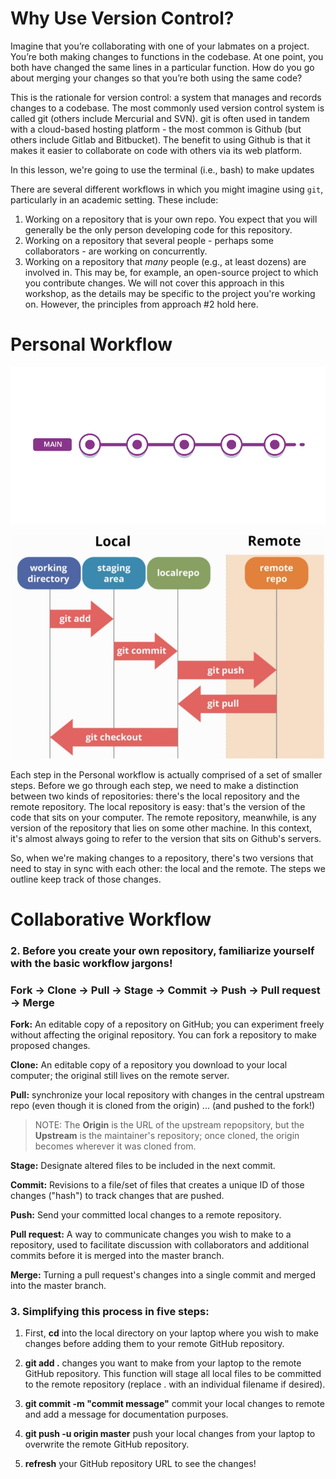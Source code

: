 # Why Use Version Control?

Imagine that you’re collaborating with one of your labmates on a project. You’re
both making changes to functions in the codebase. At one point, you both have
changed the same lines in a particular function. How do you go about merging
your changes so that you’re both using the same code? 

This is the rationale for version control: a system that manages and records
changes to a codebase. The most commonly used version control system is called
git (others include Mercurial and SVN). git is often used in tandem with a
cloud-based hosting platform - the most common is Github (but others include
Gitlab and Bitbucket). The benefit to using Github is that it makes it easier to
collaborate on code with others via its web platform.

In this lesson, we're going to use the terminal (i.e., bash) to make updates

There are several different workflows in which you might imagine using `git`,
particularly in an academic setting. These include:

1. Working on a repository that is your own repo. You expect that you will
   generally be the only person developing code for this repository.
2. Working on a repository that several people - perhaps some collaborators -
   are working on concurrently.
3. Working on a repository that *many* people (e.g., at least dozens) are
   involved in. This may be, for example, an open-source project to which you
   contribute changes. We will not cover this approach in this workshop, as the
   details may be specific to the project you're working on. However, the
   principles from approach #2 hold here.


# Personal Workflow

![personal_workflow](../img/personal.png)

![committing](../img/committing.jpeg)

Each step in the Personal workflow is actually comprised of a set of smaller steps. Before we go through each step, we need to make a distinction between two kinds of repositories: there's the local repository and the remote repository. The local repository is easy: that's the version of the code that sits on your computer. The remote repository, meanwhile, is any version of the repository that lies on some other machine. In this context, it's almost always going to refer to the version that sits on Github's servers.

So, when we're making changes to a repository, there's two versions that need to stay in sync with each other: the local and the remote. The steps we outline keep track of those changes.


# Collaborative Workflow



### 2. Before you create your own repository, familiarize yourself with the basic workflow jargons!

### Fork → Clone → Pull → Stage → Commit → Push → Pull request → Merge

**Fork:** An editable copy of a repository on GitHub; you can experiment freely without affecting the original repository. You can fork a repository to make proposed changes. 

**Clone:** An editable copy of a repository you download to your local computer; the original still lives on the remote server. 

**Pull:** synchronize your local repository with changes in the central upstream repo (even though it is cloned from the origin) ... (and pushed to the fork!)

> NOTE: The **Origin** is the URL of the upstream repopsitory, but the **Upstream** is the maintainer's repository; once cloned, the origin becomes wherever it was cloned from. 

**Stage:** Designate altered files to be included in the next commit.

**Commit:** Revisions to a file/set of files that creates a unique ID of those changes ("hash") to track changes that are pushed. 

**Push:** Send your committed local changes to a remote repository. 

**Pull request:** A way to communicate changes you wish to make to a repository, used to facilitate discussion with collaborators and additional commits before it is merged into the master branch. 

**Merge:** Turning a pull request's changes into a single commit and merged into the master branch. 

### 3. Simplifying this process in five steps:

1. First, **cd** into the local directory on your laptop where you wish to make changes before adding them to your remote GitHub repository. 

2. **git add .** changes you want to make from your laptop to the remote GitHub repository. This function will stage all local files to be committed to the remote repository (replace . with an individual filename if desired). 

3. **git commit -m "commit message"** commit your local changes to remote and add a message for documentation purposes. 

4. **git push -u origin master** push your local changes from your laptop to overwrite the remote GitHub repository. 

5. **refresh** your GitHub repository URL to see the changes! 

